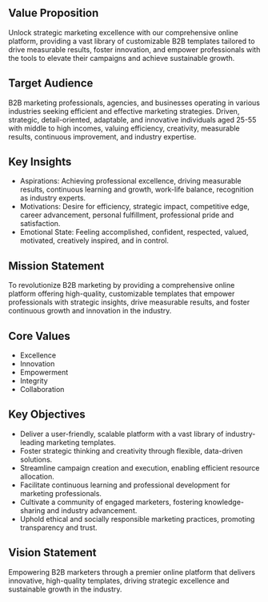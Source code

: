 ## Value Proposition
Unlock strategic marketing excellence with our comprehensive online platform, providing a vast library of customizable B2B templates tailored to drive measurable results, foster innovation, and empower professionals with the tools to elevate their campaigns and achieve sustainable growth.

## Target Audience
B2B marketing professionals, agencies, and businesses operating in various industries seeking efficient and effective marketing strategies. Driven, strategic, detail-oriented, adaptable, and innovative individuals aged 25-55 with middle to high incomes, valuing efficiency, creativity, measurable results, continuous improvement, and industry expertise.

## Key Insights
- Aspirations: Achieving professional excellence, driving measurable results, continuous learning and growth, work-life balance, recognition as industry experts.
- Motivations: Desire for efficiency, strategic impact, competitive edge, career advancement, personal fulfillment, professional pride and satisfaction.
- Emotional State: Feeling accomplished, confident, respected, valued, motivated, creatively inspired, and in control.

## Mission Statement
To revolutionize B2B marketing by providing a comprehensive online platform offering high-quality, customizable templates that empower professionals with strategic insights, drive measurable results, and foster continuous growth and innovation in the industry.

## Core Values
- Excellence
- Innovation
- Empowerment
- Integrity
- Collaboration

## Key Objectives
- Deliver a user-friendly, scalable platform with a vast library of industry-leading marketing templates.
- Foster strategic thinking and creativity through flexible, data-driven solutions.
- Streamline campaign creation and execution, enabling efficient resource allocation.
- Facilitate continuous learning and professional development for marketing professionals.
- Cultivate a community of engaged marketers, fostering knowledge-sharing and industry advancement.
- Uphold ethical and socially responsible marketing practices, promoting transparency and trust.

## Vision Statement
Empowering B2B marketers through a premier online platform that delivers innovative, high-quality templates, driving strategic excellence and sustainable growth in the industry.